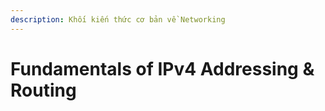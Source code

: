 ```yaml
---
description: Khối kiến thức cơ bản về Networking
---
```


# Fundamentals of IPv4 Addressing & Routing

